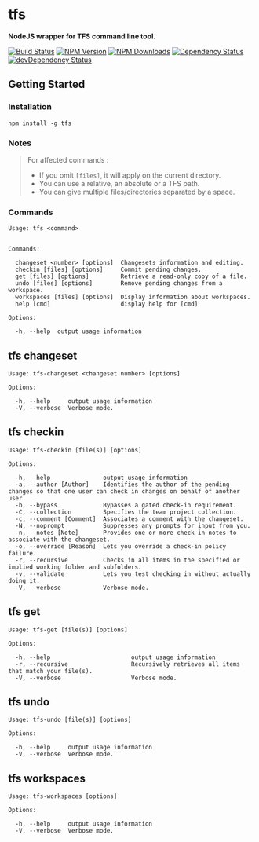 # tfs
**NodeJS wrapper for TFS command line tool.**

[![Build Status](https://travis-ci.org/ivangabriele/tfs.svg?branch=master)](https://travis-ci.org/ivangabriele/tfs)
[![NPM Version](https://img.shields.io/npm/v/tfs.svg?style=flat)](https://www.npmjs.org/package/tfs)
[![NPM Downloads](https://img.shields.io/npm/dm/tfs.svg?style=flat)](https://www.npmjs.org/package/tfs)
[![Dependency Status](https://david-dm.org/ivangabriele/tfs.svg)](https://david-dm.org/ivangabriele/tfs)
[![devDependency Status](https://david-dm.org/ivangabriele/tfs/dev-status.svg)](https://david-dm.org/ivangabriele/tfs#info=devDependencies)

## Getting Started

### Installation

    npm install -g tfs

### Notes

> For affected commands :
> - If you omit `[files]`, it will apply on the current directory.
> - You can use a relative, an absolute or a TFS path.
> - You can give multiple files/directories separated by a space.

### Commands

    Usage: tfs <command>


    Commands:

      changeset <number> [options]  Changesets information and editing.
      checkin [files] [options]     Commit pending changes.
      get [files] [options]         Retrieve a read-only copy of a file.
      undo [files] [options]        Remove pending changes from a workspace.
      workspaces [files] [options]  Display information about workspaces.
      help [cmd]                    display help for [cmd]

    Options:

      -h, --help  output usage information

## tfs changeset

    Usage: tfs-changeset <changeset number> [options]

    Options:

      -h, --help     output usage information
      -V, --verbose  Verbose mode.

## tfs checkin

    Usage: tfs-checkin [file(s)] [options]

    Options:

      -h, --help               output usage information
      -a, --author [Author]    Identifies the author of the pending changes so that one user can check in changes on behalf of another user.
      -b, --bypass             Bypasses a gated check-in requirement.
      -C, --collection         Specifies the team project collection.
      -c, --comment [Comment]  Associates a comment with the changeset.
      -N, --noprompt           Suppresses any prompts for input from you.
      -n, --notes [Note]       Provides one or more check-in notes to associate with the changeset.
      -o, --override [Reason]  Lets you override a check-in policy failure.
      -r, --recursive          Checks in all items in the specified or implied working folder and subfolders.
      -v, --validate           Lets you test checking in without actually doing it.
      -V, --verbose            Verbose mode.

## tfs get

    Usage: tfs-get [file(s)] [options]

    Options:

      -h, --help                       output usage information
      -r, --recursive                  Recursively retrieves all items that match your file(s).
      -V, --verbose                    Verbose mode.

## tfs undo

    Usage: tfs-undo [file(s)] [options]

    Options:

      -h, --help     output usage information
      -V, --verbose  Verbose mode.

## tfs workspaces

    Usage: tfs-workspaces [options]

    Options:

      -h, --help     output usage information
      -V, --verbose  Verbose mode.
